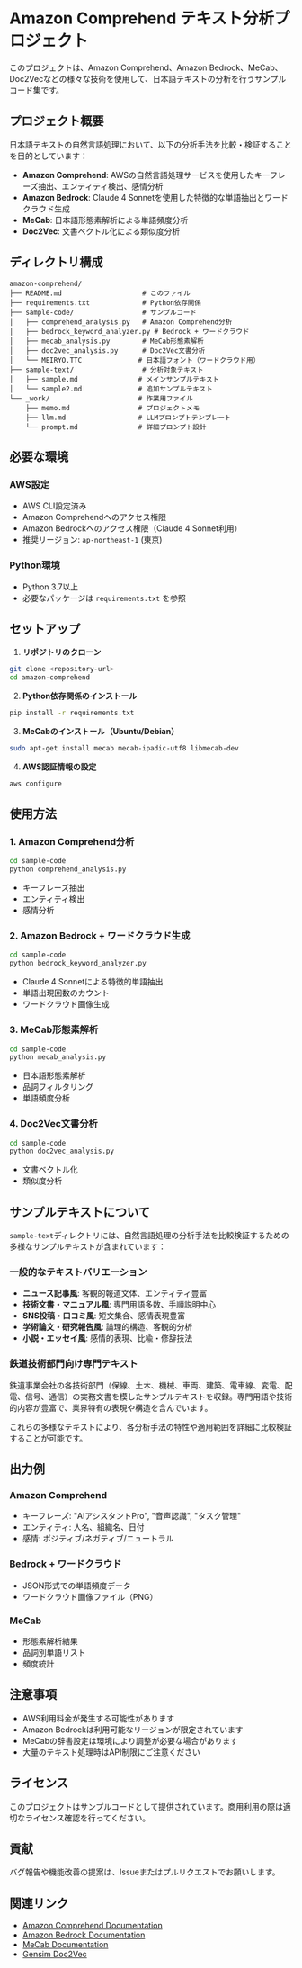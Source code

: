 # Amazon Comprehend テキスト分析プロジェクト

このプロジェクトは、Amazon Comprehend、Amazon Bedrock、MeCab、Doc2Vecなどの様々な技術を使用して、日本語テキストの分析を行うサンプルコード集です。

## プロジェクト概要

日本語テキストの自然言語処理において、以下の分析手法を比較・検証することを目的としています：

- **Amazon Comprehend**: AWSの自然言語処理サービスを使用したキーフレーズ抽出、エンティティ検出、感情分析
- **Amazon Bedrock**: Claude 4 Sonnetを使用した特徴的な単語抽出とワードクラウド生成
- **MeCab**: 日本語形態素解析による単語頻度分析
- **Doc2Vec**: 文書ベクトル化による類似度分析

## ディレクトリ構成

```
amazon-comprehend/
├── README.md                    # このファイル
├── requirements.txt             # Python依存関係
├── sample-code/                 # サンプルコード
│   ├── comprehend_analysis.py   # Amazon Comprehend分析
│   ├── bedrock_keyword_analyzer.py # Bedrock + ワードクラウド
│   ├── mecab_analysis.py        # MeCab形態素解析
│   ├── doc2vec_analysis.py      # Doc2Vec文書分析
│   └── MEIRYO.TTC              # 日本語フォント（ワードクラウド用）
├── sample-text/                 # 分析対象テキスト
│   ├── sample.md               # メインサンプルテキスト
│   └── sample2.md              # 追加サンプルテキスト
└── _work/                      # 作業用ファイル
    ├── memo.md                 # プロジェクトメモ
    ├── llm.md                  # LLMプロンプトテンプレート
    └── prompt.md               # 詳細プロンプト設計
```

## 必要な環境

### AWS設定
- AWS CLI設定済み
- Amazon Comprehendへのアクセス権限
- Amazon Bedrockへのアクセス権限（Claude 4 Sonnet利用）
- 推奨リージョン: `ap-northeast-1` (東京)

### Python環境
- Python 3.7以上
- 必要なパッケージは `requirements.txt` を参照

## セットアップ

1. **リポジトリのクローン**
```bash
git clone <repository-url>
cd amazon-comprehend
```

2. **Python依存関係のインストール**
```bash
pip install -r requirements.txt
```

3. **MeCabのインストール（Ubuntu/Debian）**
```bash
sudo apt-get install mecab mecab-ipadic-utf8 libmecab-dev
```

4. **AWS認証情報の設定**
```bash
aws configure
```

## 使用方法

### 1. Amazon Comprehend分析
```bash
cd sample-code
python comprehend_analysis.py
```
- キーフレーズ抽出
- エンティティ検出
- 感情分析

### 2. Amazon Bedrock + ワードクラウド生成
```bash
cd sample-code
python bedrock_keyword_analyzer.py
```
- Claude 4 Sonnetによる特徴的単語抽出
- 単語出現回数のカウント
- ワードクラウド画像生成

### 3. MeCab形態素解析
```bash
cd sample-code
python mecab_analysis.py
```
- 日本語形態素解析
- 品詞フィルタリング
- 単語頻度分析

### 4. Doc2Vec文書分析
```bash
cd sample-code
python doc2vec_analysis.py
```
- 文書ベクトル化
- 類似度分析

## サンプルテキストについて

`sample-text`ディレクトリには、自然言語処理の分析手法を比較検証するための多様なサンプルテキストが含まれています：

### 一般的なテキストバリエーション
- **ニュース記事風**: 客観的報道文体、エンティティ豊富
- **技術文書・マニュアル風**: 専門用語多数、手順説明中心
- **SNS投稿・口コミ風**: 短文集合、感情表現豊富
- **学術論文・研究報告風**: 論理的構造、客観的分析
- **小説・エッセイ風**: 感情的表現、比喩・修辞技法

### 鉄道技術部門向け専門テキスト
鉄道事業会社の各技術部門（保線、土木、機械、車両、建築、電車線、変電、配電、信号、通信）の実務文書を模したサンプルテキストを収録。専門用語や技術的内容が豊富で、業界特有の表現や構造を含んでいます。

これらの多様なテキストにより、各分析手法の特性や適用範囲を詳細に比較検証することが可能です。

## 出力例

### Amazon Comprehend
- キーフレーズ: "AIアシスタントPro", "音声認識", "タスク管理"
- エンティティ: 人名、組織名、日付
- 感情: ポジティブ/ネガティブ/ニュートラル

### Bedrock + ワードクラウド
- JSON形式での単語頻度データ
- ワードクラウド画像ファイル（PNG）

### MeCab
- 形態素解析結果
- 品詞別単語リスト
- 頻度統計

## 注意事項

- AWS利用料金が発生する可能性があります
- Amazon Bedrockは利用可能なリージョンが限定されています
- MeCabの辞書設定は環境により調整が必要な場合があります
- 大量のテキスト処理時はAPI制限にご注意ください

## ライセンス

このプロジェクトはサンプルコードとして提供されています。商用利用の際は適切なライセンス確認を行ってください。

## 貢献

バグ報告や機能改善の提案は、Issueまたはプルリクエストでお願いします。

## 関連リンク

- [Amazon Comprehend Documentation](https://docs.aws.amazon.com/comprehend/)
- [Amazon Bedrock Documentation](https://docs.aws.amazon.com/bedrock/)
- [MeCab Documentation](https://taku910.github.io/mecab/)
- [Gensim Doc2Vec](https://radimrehurek.com/gensim/models/doc2vec.html)
